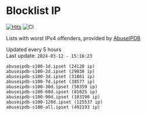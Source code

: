 # Blocklist IP

[![Hits](https://hits.seeyoufarm.com/api/count/incr/badge.svg?url=https%3A%2F%2Fgithub.com%2Fborestad%2Fblocklist-ip%2F&count_bg=%2379C83D&title_bg=%23555555&icon=&icon_color=%23E7E7E7&title=hits&edge_flat=false)](https://hits.seeyoufarm.com)  ![CI](https://img.shields.io/github/workflow/status/borestad/blocklist-ip/CI?style=flat-square)

Lists with worst IPv4 offenders, provided by [AbuseIPDB](https://www.abuseipdb.com/)

<!-- FOOTER-PLACEHOLDER -->
Updated every 5 hours<br>
Last update: `2024-03-12 - 15:18:23`
```
abuseipdb-s100-1d.ipset (24120 ip)
abuseipdb-s100-2d.ipset (29038 ip)
abuseipdb-s100-3d.ipset (31861 ip)
abuseipdb-s100-7d.ipset (38577 ip)
abuseipdb-s100-30d.ipset (58359 ip)
abuseipdb-s100-60d.ipset (81025 ip)
abuseipdb-s100-90d.ipset (103190 ip)
abuseipdb-s100-120d.ipset (125537 ip)
abuseipdb-s100-all.ipset (492193 ip)
```
